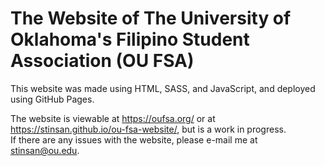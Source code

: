# The Website of The University of Oklahoma's Filipino Student Association (OU FSA)

This website was made using HTML, SASS, and JavaScript, and deployed using GitHub Pages.

The website is viewable at https://oufsa.org/ or at https://stinsan.github.io/ou-fsa-website/, but is a work in progress. <br>
If there are any issues with the website, please e-mail me at stinsan@ou.edu.
